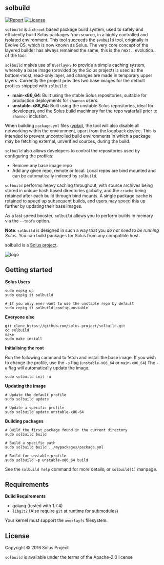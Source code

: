 solbuild
--------

[![Report](https://goreportcard.com/badge/github.com/solus-project/solbuild)](https://goreportcard.com/report/github.com/solus-project/solbuild) [![License](https://img.shields.io/badge/License-Apache%202.0-blue.svg)](https://opensource.org/licenses/Apache-2.0)

`solbuild` is a `chroot` based package build system, used to safely and efficiently build Solus packages from source, in a highly controlled and isolated environment. This tool succeeds the `evobuild` tool, originally in Evolve OS, which is now known as Solus. The very core concept of the layered builder has always remained the same, this is the next .. evolution.. of the tool.

`solbuild` makes use of `OverlayFS` to provide a simple caching system, whereby a base image (provided by the Solus project) is used as the bottom-most, read-only layer, and changes are made in temporary upper layers. Currently the project provides two base images for the default profiles shipped with `solbuild`:

 - **main-x86_64**: Built using the stable Solus repositories, suitable for production deployments for `shannon` users.
 - **unstable-x86_64**: Built using the unstable Solus repositories, ideal for developers, and the Solus build machinery for the repo waterfall prior to `shannon` inclusion.

When building `package.yml` files ([ypkg](https://github.com/solus-project/ypkg)), the tool will also disable all networking within the environment, apart from the loopback device. This is intended to prevent uncontrolled build environments in which a package may be fetching external, unverified sources, during the build.

`solbuild` also allows developers to control the repositories used by configuring the profiles:

 - Remove any base image repo
 - Add any given repo, remote or local. Local repos are bind mounted and can be automatically indexed by `solbuild`.

`solbuild` performs heavy caching throughout, with source archives being stored in unique hash based directories globally, and the `ccache` being retained after each build through bind mounts. A single package cache is retained to speed up subsequent builds, and users may speed this up further by updating their base images.

As a last speed booster, `solbuild` allows you to perform builds in memory via the `--tmpfs` option.

**Note**: `solbuild` is designed in such a way that you *do not need to be running Solus*. You can build packages for Solus from any compatible host.

solbuild is a [Solus project](https://solus-project.com/).

![logo](https://build.solus-project.com/logo.png)


Getting started
----------------

**Solus Users**

    sudo eopkg up
    sudo eopkg it solbuild

    # If you only ever want to use the unstable repo by default
    sudo eopkg it solbuild-config-unstable

**Everyone else**

    git clone https://github.com/solus-project/solbuild.git
    cd solbuild
    make
    sudo make install

**Initialising the root**

Run the following command to fetch and install the base image. If you wish
to change the profile, use the `-p` flag (`unstable-x86_64` or `main-x86_64`)
The `-u` flag will automatically update the image.

    sudo solbuild init -u

**Updating the image**

    # Update the default profile
    sudo solbuild update

    # Update a specific profile
    sudo solbuild update unstable-x86-64

**Building packages**

    # Build the first package found in the current directory
    sudo solbuild build

    # Build a specific path
    sudo solbuild build ../mypackages/package.yml

    # Build for unstable profile
    sudo solbuild -p unstable-x86_64 build

See the `solbuild help` command for more details, or `solbuild(1)` manpage.

Requirements
------------

**Build Requirements**

 - golang (tested with 1.7.4)
 - `libgit2` (Also require `git` at runtime for submodules)

Your kernel must support the `overlayfs` filesystem.

License
-------

Copyright © 2016 Solus Project

`solbuild` is available under the terms of the Apache-2.0 license
